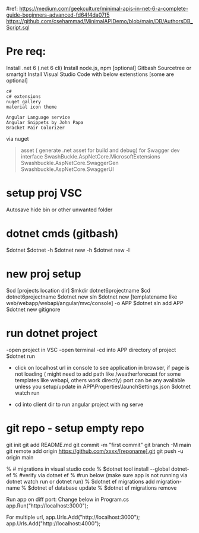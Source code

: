 #ref: https://medium.com/geekculture/minimal-apis-in-net-6-a-complete-guide-beginners-advanced-fd64f4da07f5
https://github.com/csehammad/MinimalAPIDemo/blob/main/DB/AuthorsDB_Script.sql

# Pre req: 
Install .net 6 (.net 6 cli)
Install node.js, npm [optional]
Gitbash
Sourcetree or smartgit
Install Visual Studio Code with below extenstions [some are optional]

    c#
    c# extensions
    nuget gallery
    material icon theme

    Angular Language service
    Angular Snippets by John Papa
    Bracket Pair Colorizer

via nuget
>asset ( generate .net asset for build and debug)
> for Swagger dev interface
SwashBuckle.AspNetCore.MicrosoftExtensions 
Swashbuckle.AspNetCore.SwaggerGen  
Swashbuckle.AspNetCore.SwaggerUI   


# setup proj VSC
Autosave
hide bin or other unwanted folder

# dotnet cmds (gitbash)
$dotnet
$dotnet -h
$dotnet new -h
$dotnet new -l

# new proj setup
$cd [projects location dir]
$mkdir dotnet6projectname
$cd dotnet6projectname
$dotnet new sln
$dotnet new [templatename like web/webapp/webapi/angular/mvc/console] -o APP
$dotnet sln add APP
$dotnet new gitignore

# run dotnet project
-open project in VSC
-open terminal
-cd into APP directory of project
$dotnet run
* click on localhost url in console to see application in browser, if page is not loading ( might need to add path like /weatherforecast for some templates like webapi, others work directly) port can be any available unless you setup/update in APP\Properties\launchSettings.json
$dotnet watch run
- cd into client dir to run angular project with ng serve

# git repo - setup empty repo 
git init
git add README.md
git commit -m "first commit"
git branch -M main
git remote add origin https://github.com/xxxx/[reponame].git
git push -u origin main


% # migrations in visual studio code
% $dotnet tool install --global dotnet-ef
% #verify via dotnet ef
% #run below (make sure app is not running via dotnet watch run or dotnet run)
% $dotnet ef migrations add migration-name
% $dotnet ef database update
% $dotnet ef migrations remove

Run app on diff port:
Change below in Program.cs
    app.Run(“http://localhost:3000");

For multiple url,
    app.Urls.Add("http://localhost:3000");
    app.Urls.Add("http://localhost:4000");



